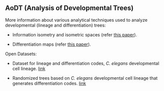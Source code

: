 ## AoDT (Analysis of Developmental Trees)  

More information about various analytical techniques used to analyze developmental (lineage and differentiation) trees:

* Information isometry and isometric spaces (refer [this paper](https://www.biorxiv.org/content/10.1101/062539v2)).  

* Differentiation maps (refer [this paper](https://www.biorxiv.org/content/early/2018/03/14/282004)).  

Open Datasets:

* Dataset for lineage and differentiation codes, _C. elegans_ developmental cell lineage.   [link](https://github.com/devoworm/AoDT/blob/master/lineage-and-differentiation-codes.csv)

* Randomized trees based on _C. elegans_ developmental cell lineage that generates differentiation codes.   [link](https://github.com/devoworm/AoDT/blob/master/randomized-trees-by-diff-code.csv)
